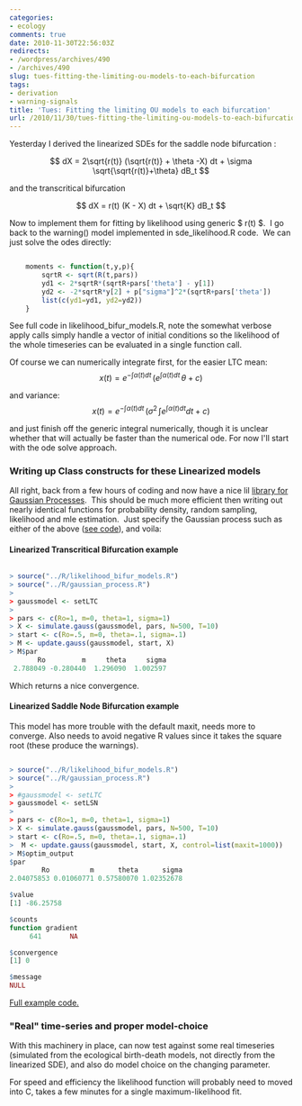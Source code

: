 ```yaml
---
categories:
- ecology
comments: true
date: 2010-11-30T22:56:03Z
redirects:
- /wordpress/archives/490
- /archives/490
slug: tues-fitting-the-limiting-ou-models-to-each-bifurcation
tags:
- derivation
- warning-signals
title: 'Tues: Fitting the limiting OU models to each bifurcation'
url: /2010/11/30/tues-fitting-the-limiting-ou-models-to-each-bifurcation/
---
```


Yesterday I derived the linearized SDEs for the saddle node bifurcation :

$$ dX = 2\sqrt{r(t)} (\sqrt{r(t)} + \theta -X) dt + \sigma \sqrt{\sqrt{r(t)}+\theta} dB_t $$

and the transcritical bifurcation

$$ dX = r(t) (K - X) dt + \sqrt{K} dB_t $$

Now to implement them for fitting by likelihood using generic $ r(t) $.  I go back to the warning() model implemented in sde_likelihood.R code.  We can just solve the odes directly:

```r

	moments <- function(t,y,p){ 
		sqrtR <- sqrt(R(t,pars)) 
		yd1 <- 2*sqrtR*(sqrtR+pars['theta'] - y[1]) 
		yd2 <- -2*sqrtR*y[2] + p["sigma"]^2*(sqrtR+pars['theta'])
		list(c(yd1=yd1, yd2=yd2))
	}

```

See full code in likelihood_bifur_models.R, note the somewhat verbose apply calls simply handle a vector of initial conditions so the likelihood of the whole timeseries can be evaluated in a single function call.  

Of course we can numerically integrate first, for the easier LTC mean:
$$
x\left( t\right) ={e}^{-\int \alpha\left( t\right) dt}\,\left( {e}^{\int \alpha\left( t\right) dt}\,\theta+c\right)
$$

and variance:
$$
x\left( t\right) ={e}^{-\int \alpha\left( t\right) dt}\,\left( {\sigma}^{2}\,\int {e}^{\int \alpha\left( t\right) dt}dt+c\right)
$$

and just finish off the generic integral numerically, though it is unclear whether that will actually be faster than the numerical ode.  For now I'll start with the ode solve approach.



### Writing up Class constructs for these Linearized models


All right, back from a few hours of coding and now have a nice lil [library for Gaussian Processes](https://github.com/cboettig/structured-populations/commit/91619e47e1cbdd65d5a1a5ae44bbaa7dcdc4ea0e#diff-0).  This should be much more efficient then writing out nearly identical functions for probability density, random sampling, likelihood and mle estimation.  Just specify the Gaussian process such as either of the above ([see code](https://github.com/cboettig/structured-populations/commit/91619e47e1cbdd65d5a1a5ae44bbaa7dcdc4ea0e#diff-1)), and voila:



####  Linearized Transcritical Bifurcation example 



```r

> source("../R/likelihood_bifur_models.R")
> source("../R/gaussian_process.R")
> 
> gaussmodel <- setLTC
> 
> pars <- c(Ro=1, m=0, theta=1, sigma=1)
> X <- simulate.gauss(gaussmodel, pars, N=500, T=10)
> start <- c(Ro=.5, m=0, theta=.1, sigma=.1)
> M <- update.gauss(gaussmodel, start, X)
> M$par
       Ro         m     theta     sigma 
 2.788049 -0.280440  1.296090  1.002597 


```

Which returns a nice convergence.  



####  Linearized Saddle Node Bifurcation example 


This model has more trouble with the default maxit, needs more to converge.  Also needs to avoid negative R values since it takes the square root (these produce the warnings).  

```r

> source("../R/likelihood_bifur_models.R")
> source("../R/gaussian_process.R")
> 
> #gaussmodel <- setLTC
> gaussmodel <- setLSN
> 
> pars <- c(Ro=1, m=0, theta=1, sigma=1)
> X <- simulate.gauss(gaussmodel, pars, N=500, T=10)
> start <- c(Ro=.5, m=0, theta=.1, sigma=.1)
>  M <- update.gauss(gaussmodel, start, X, control=list(maxit=1000))
> M$optim_output
$par
        Ro          m      theta      sigma 
2.04075853 0.01060771 0.57580070 1.02352678 

$value
[1] -86.25758

$counts
function gradient 
     641       NA 

$convergence
[1] 0

$message
NULL

```

[Full example code.](https://github.com/cboettig/structured-populations/commit/91619e47e1cbdd65d5a1a5ae44bbaa7dcdc4ea0e#diff-2)



###  "Real" time-series and proper model-choice 


With this machinery in place, can now test against some real timeseries (simulated from the ecological birth-death models, not directly from the linearized SDE), and also do model choice on the changing parameter.  

For speed and efficiency the likelihood function will probably need to moved into C, takes a few minutes for a single maximum-likelihood fit.  


